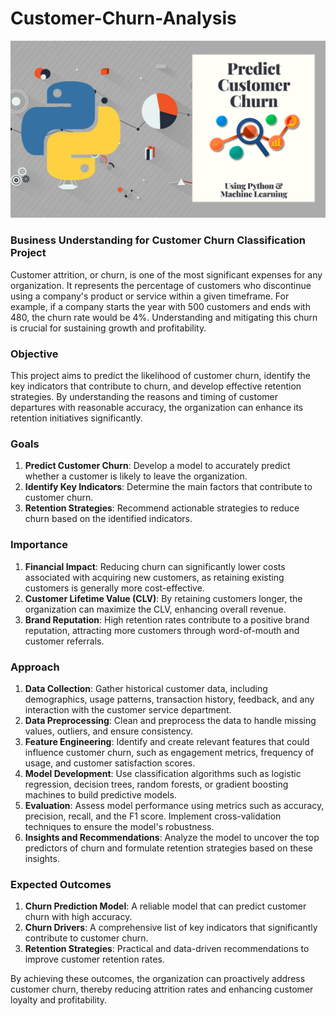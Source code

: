 # Customer-Churn-Analysis

![Customer Churn Photo](./Data/1_YhUxD22DhV3RYB8hXZ1ENg.png)

### Business Understanding for Customer Churn Classification Project

Customer attrition, or churn, is one of the most significant expenses for any organization. It represents the percentage of customers who discontinue using a company's product or service within a given timeframe. For example, if a company starts the year with 500 customers and ends with 480, the churn rate would be 4%. Understanding and mitigating this churn is crucial for sustaining growth and profitability.

### Objective

This project aims to predict the likelihood of customer churn, identify the key indicators that contribute to churn, and develop effective retention strategies. By understanding the reasons and timing of customer departures with reasonable accuracy, the organization can enhance its retention initiatives significantly.

### Goals

1. **Predict Customer Churn**: Develop a model to accurately predict whether a customer is likely to leave the organization.
2. **Identify Key Indicators**: Determine the main factors that contribute to customer churn.
3. **Retention Strategies**: Recommend actionable strategies to reduce churn based on the identified indicators.

### Importance

1. **Financial Impact**: Reducing churn can significantly lower costs associated with acquiring new customers, as retaining existing customers is generally more cost-effective.
2. **Customer Lifetime Value (CLV)**: By retaining customers longer, the organization can maximize the CLV, enhancing overall revenue.
3. **Brand Reputation**: High retention rates contribute to a positive brand reputation, attracting more customers through word-of-mouth and customer referrals.

### Approach

1. **Data Collection**: Gather historical customer data, including demographics, usage patterns, transaction history, feedback, and any interaction with the customer service department.
2. **Data Preprocessing**: Clean and preprocess the data to handle missing values, outliers, and ensure consistency.
3. **Feature Engineering**: Identify and create relevant features that could influence customer churn, such as engagement metrics, frequency of usage, and customer satisfaction scores.
4. **Model Development**: Use classification algorithms such as logistic regression, decision trees, random forests, or gradient boosting machines to build predictive models.
5. **Evaluation**: Assess model performance using metrics such as accuracy, precision, recall, and the F1 score. Implement cross-validation techniques to ensure the model's robustness.
6. **Insights and Recommendations**: Analyze the model to uncover the top predictors of churn and formulate retention strategies based on these insights.

### Expected Outcomes

1. **Churn Prediction Model**: A reliable model that can predict customer churn with high accuracy.
2. **Churn Drivers**: A comprehensive list of key indicators that significantly contribute to customer churn.
3. **Retention Strategies**: Practical and data-driven recommendations to improve customer retention rates.

By achieving these outcomes, the organization can proactively address customer churn, thereby reducing attrition rates and enhancing customer loyalty and profitability.
